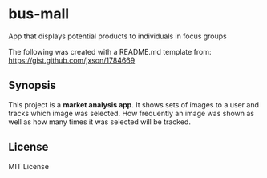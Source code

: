# bus-mall

App that displays potential products to individuals in focus groups

The following was created with a README.md template from:
https://gist.github.com/jxson/1784669

## Synopsis

This project is a **market analysis app**. It shows sets of images to a user and tracks which image was selected. How frequently an image was shown as well as how many times it was selected will be tracked.

## License

MIT License
